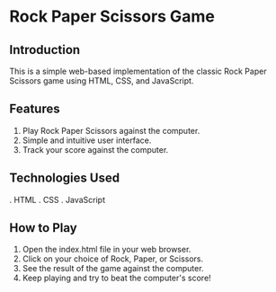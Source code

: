 # Rock Paper Scissors Game

## Introduction
This is a simple web-based implementation of the classic Rock Paper Scissors game using HTML, CSS, and JavaScript.

## Features
1. Play Rock Paper Scissors against the computer.
2. Simple and intuitive user interface.
3. Track your score against the computer.



## Technologies Used
. HTML
. CSS
. JavaScript

## How to Play
1. Open the index.html file in your web browser.
2. Click on your choice of Rock, Paper, or Scissors.
3. See the result of the game against the computer.
4. Keep playing and try to beat the computer's score!


